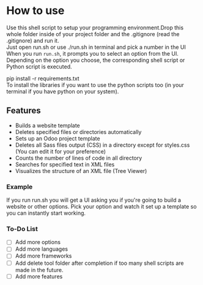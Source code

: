 # How to use
Use this shell script to setup your programming environment.Drop this whole folder inside of your project folder and the .gitignore (read the .gitignore) and run it.
<br/>
Just open run.sh or use ./run.sh in terminal and pick a number in the UI
When you run `run.sh`, it prompts you to select an option from the UI. Depending on the option you choose, the corresponding shell script or Python script is executed.
<p>pip install -r requirements.txt
<br/>
 To install the libraries if you want to use the python scripts too (in your terminal if you have python on your system).
</p>


## Features

- Builds a website template
- Deletes specified files or directories automatically
- Sets up an Odoo project template
- Deletes all Sass files output (CSS) in a directory except for styles.css (You can edit it for your preference)
- Counts the number of lines of code in all directory
- Searches for specified text in XML files
- Visualizes the structure of an XML file (Tree Viewer)

### Example

If you run run.sh you will get a UI asking you if you're going to build a website or other options.
Pick your option and watch it set up a template so you can instantly start working.

### To-Do List

- [ ] Add more options
- [ ] Add more languages
- [ ] Add more frameworks
- [ ] Add delete tool folder after completion if too many shell scripts are made in the future.
- [ ] Add more features
